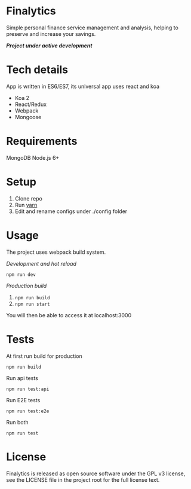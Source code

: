 # Finalytics

Simple personal finance service management and analysis, helping to preserve and increase your savings.

***Project under active development***

# Tech details
App is written in ES6/ES7, its universal app uses react and koa

 - Koa 2
 - React/Redux
 - Webpack
 - Mongoose

# Requirements

MongoDB
Node.js 6+

# Setup

 1. Clone repo
 2. Run [yarn](https://yarnpkg.com)
 3. Edit and rename configs under ./config folder

# Usage

The project uses webpack build system.

*Development and hot reload*

    npm run dev

*Production build*

 1. `npm run build`
 2. `npm run start`

You will then be able to access it at localhost:3000

# Tests

At first run build for production

    npm run build

Run api tests

    npm run test:api
Run E2E tests

    npm run test:e2e

Run both

    npm run test

# License

Finalytics is released as open source software under the GPL v3 license, see the LICENSE file in the project root for the full license text.
